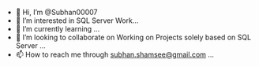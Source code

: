 - 👋 Hi, I’m @Subhan00007
- 👀 I’m interested in SQL Server Work...
- 🌱 I’m currently learning  ...
- 💞️ I’m looking to collaborate on Working on Projects solely based on SQL Server ...
- 📫 How to reach me  through subhan.shamsee@gmail.com ...

<!---
Subhan00007/Subhan00007 is a ✨ special ✨ repository because its `README.md` (this file) appears on your GitHub profile.
You can click the Preview link to take a look at your changes.
--->
